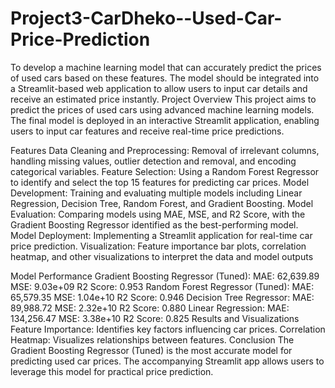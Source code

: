 # Project3-CarDheko--Used-Car-Price-Prediction
 To develop a machine learning model that can accurately predict the prices of used cars based on these features. The model should be integrated into a Streamlit-based web application to allow users to input car details and receive an estimated price instantly.
Project Overview
This project aims to predict the prices of used cars using advanced machine learning models. The final model is deployed in an interactive Streamlit application, enabling users to input car features and receive real-time price predictions.

Features
Data Cleaning and Preprocessing: Removal of irrelevant columns, handling missing values, outlier detection and removal, and encoding categorical variables.
Feature Selection: Using a Random Forest Regressor to identify and select the top 15 features for predicting car prices.
Model Development: Training and evaluating multiple models including Linear Regression, Decision Tree, Random Forest, and Gradient Boosting.
Model Evaluation: Comparing models using MAE, MSE, and R2 Score, with the Gradient Boosting Regressor identified as the best-performing model.
Model Deployment: Implementing a Streamlit application for real-time car price prediction.
Visualization: Feature importance bar plots, correlation heatmap, and other visualizations to interpret the data and model outputs

Model Performance
Gradient Boosting Regressor (Tuned):
MAE: 62,639.89
MSE: 9.03e+09
R2 Score: 0.953
Random Forest Regressor (Tuned):
MAE: 65,579.35
MSE: 1.04e+10
R2 Score: 0.946
Decision Tree Regressor:
MAE: 89,988.72
MSE: 2.32e+10
R2 Score: 0.880
Linear Regression:
MAE: 134,256.47
MSE: 3.38e+10
R2 Score: 0.825
Results and Visualizations
Feature Importance: Identifies key factors influencing car prices.
Correlation Heatmap: Visualizes relationships between features.
Conclusion
The Gradient Boosting Regressor (Tuned) is the most accurate model for predicting used car prices. The accompanying Streamlit app allows users to leverage this model for practical price prediction.
